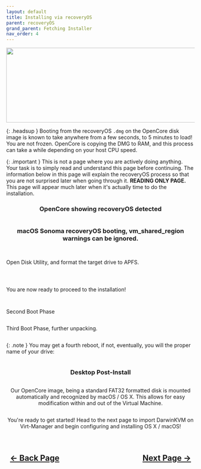 ```yaml
---
layout: default
title: Installing via recoveryOS
parent: recoveryOS
grand_parent: Fetching Installer
nav_order: 4
---
```


<style>
  .navigation-container {
    display: flex;
    justify-content: space-between;
    align-items: center;
    width: 100%;
  }
  
  .nav-button {
    margin: 10px;
  }

</style>

<p align="center">
  <img width="650" height="200" src="../../../../assets/Headers/Header-recoveryOS-Example.png">
</p>

{: .headsup }
Booting from the recoveryOS <code>.dmg</code> on the OpenCore disk image is known to take anywhere from a few seconds, to 5 minutes to load! You are not frozen. OpenCore is copying the DMG to RAM, and this process can take a while depending on your host CPU speed.

{: .important }
This is not a page where you are actively doing anything. Your task is to simply read and understand this page before continuing. The information below in this page will explain the recoveryOS process so that you are not surprised later when going through it. **READING ONLY PAGE.** This page will appear much later when it's actually time to do the installation.

<h3 align="center">OpenCore showing recoveryOS detected</h3>

<p align="center"><a href=""><img src="../../../../assets/OpenCore/OpenCoreVMBootRecovery.png" alt=""></a></p>

<h3 align="center">macOS Sonoma recoveryOS booting, vm_shared_region warnings can be ignored.</h3>

<a href=""><img src="../../../../assets/DarwinFetch/BootingRecovery.png" alt=""></a>

<a href=""><img src="../../../../assets/OpenCore/OpenCoreSonomaRecoveryBoot.png" alt=""></a>

Open Disk Utility, and format the target drive to APFS.

<a href=""><img src="../../../../assets/macOS/macOSRecoveryFormatInstallTarget.png" alt=""></a>

<a href=""><img src="../../../../assets/macOS/macOSRecoveryFormatInstallTarget2.png" alt=""></a>

<a href=""><img src="../../../../assets/macOS/macOSRecoveryFormatInstallTarget3.png" alt=""></a>

You are now ready to proceed to the installation!

<a href=""><img src="../../../../assets/OpenCore/OpenCoreSonomaRecoveryInstallation1.png" alt=""></a>

<a href=""><img src="../../../../assets/OpenCore/OpenCoreSonomaRecoveryInstallation2.png" alt=""></a>

Second Boot Phase

<a href=""><img src="../../../../assets/OpenCore/OpenCoreSonomaSecondBootPhase.png" alt=""></a>

Third Boot Phase, further unpacking.

<a href=""><img src="../../../../assets/OpenCore/OpenCoreSonomaThirdBootPhase.png" alt=""></a>

{: .note }
You may get a fourth reboot, if not, eventually, you will the proper name of your drive:

<p align="center"><a href=""><img src="../../../../assets/OpenCore/OpenCoreSonomaInstallationComplete.png" alt=""></a></p>

<h3 align="center">Desktop Post-Install</h3>

<a href=""><img src="../../../../assets/macOS/macOSSonomaDesktop.png" alt=""></a>

<p align="center">Our OpenCore image, being a standard FAT32 formatted disk is mounted automatically and recognized by macOS / OS X. This allows for easy modification within and out of the Virtual Machine.</p>

<a href=""><img src="../../../../assets/macOS/macOSSonomaNoMountEFIneeded.png" alt=""></a>

<p align="center">You're ready to get started! Head to the next page to import DarwinKVM on Virt-Manager and begin configuring and installing OS X / macOS!</p>

<h2 align="center">
  <br>
  <div class="navigation-container">
    <a class="nav-button" href="../02-Add-To-OpenCore">&larr; Back Page</a>
    <a class="nav-button" href="../../../../virtman/01-Introduction">Next Page &rarr;</a>
  </div>
  <br>
</h2>

